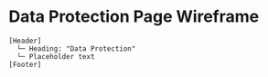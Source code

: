 # Data Protection Page Wireframe

```
[Header]
  └─ Heading: "Data Protection"
  └─ Placeholder text
[Footer]
```
